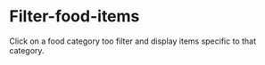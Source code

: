 # Filter-food-items
Click on a food category too  filter and display items specific to that category.
